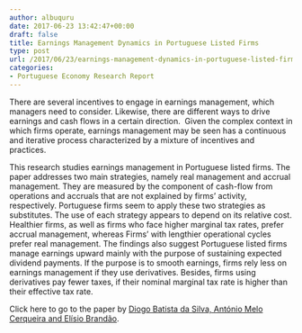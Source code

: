 ```yaml
---
author: albuquru
date: 2017-06-23 13:42:47+00:00
draft: false
title: Earnings Management Dynamics in Portuguese Listed Firms
type: post
url: /2017/06/23/earnings-management-dynamics-in-portuguese-listed-firms/
categories:
- Portuguese Economy Research Report
---
```


There are several incentives to engage in earnings management, which managers need to consider. Likewise, there are different ways to drive earnings and cash flows in a certain direction.  Given the complex context in which firms operate, earnings management may be seen has a continuous and iterative process characterized by a mixture of incentives and practices.

This research studies earnings management in Portuguese listed firms. The paper addresses two main strategies, namely real management and accrual management. They are measured by the component of cash-flow from operations and accruals that are not explained by firms’ activity, respectively. Portuguese firms seem to apply these two strategies as substitutes. The use of each strategy appears to depend on its relative cost. Healthier firms, as well as firms who face higher marginal tax rates, prefer accrual management, whereas Firms’ with lengthier operational cycles prefer real management. The findings also suggest Portuguese listed firms manage earnings upward mainly with the purpose of sustaining expected dividend payments. If the purpose is to smooth earnings, firms rely less on earnings management if they use derivatives. Besides, firms using derivatives pay fewer taxes, if their nominal marginal tax rate is higher than their effective tax rate.

Click here to go to the paper by [Diogo Batista da Silva, António Melo Cerqueira and Elísio Brandão](https://ideas.repec.org/p/por/fepwps/587.html).
